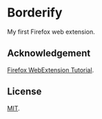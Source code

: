 # Borderify
My first Firefox web extension.

## Acknowledgement
[Firefox WebExtension Tutorial](https://developer.mozilla.org/en-US/docs/Mozilla/Add-ons/WebExtensions/Your_first_WebExtension).

## License
[MIT](https://github.com/Andrsrz/borderify/blob/master/LICENSE).
